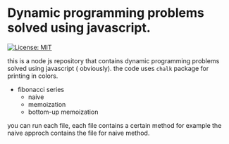 # Dynamic programming problems solved using javascript.
[![License: MIT](https://img.shields.io/badge/License-MIT-yellow.svg)](https://opensource.org/licenses/MIT)


this is a node js repository that contains dynamic programming problems solved using javascript ( obviously).
the code uses ```chalk``` package for printing in colors.

- fibonacci series
    - naive
    - memoization
    - bottom-up memoization

you can run each file, each file contains a certain method for example the naive approch contains the file for naive method.
